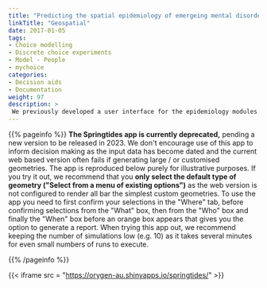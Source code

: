 ```yaml
---
title: "Predicting the spatial epidemiology of emergeing mental disorders"
linkTitle: "Geospatial"
date: 2017-01-05
tags:
- Choice modelling
- Discrete choice experiments
- Model - People
- mychoice
categories:
- Decision aids
- Documentation
weight: 97
description: >
 We previously developed a user interface for the epidemiology modules of our Springtides model of places.
---
```


{{% pageinfo %}}
**The Springtides app is currently deprecated,** pending a new version to be released in 2023. We don't encourage use of this app to inform decision making as the input data has become dated and the current web based version often fails if generating large / or customised geometries. The app is reproduced below purely for illustrative purposes. If you try it out, we recommend that you **only select the default type of geometry ("Select from a menu of existing options")** as the web version is not configured to render all bar the simplest custom geometries. To use the app you need to first confirm your selections in the "Where" tab, before confirming selections from the "What" box, then from the "Who" box and finally the "When" box before an orange box appears that gives you the option to generate a report. When trying this app out, we recommend keeping the number of simulations low (e.g. 10) as it takes several minutes for even small numbers of runs to execute.

{{% /pageinfo %}}


{{< iframe src = "https://orygen-au.shinyapps.io/springtides/" >}}